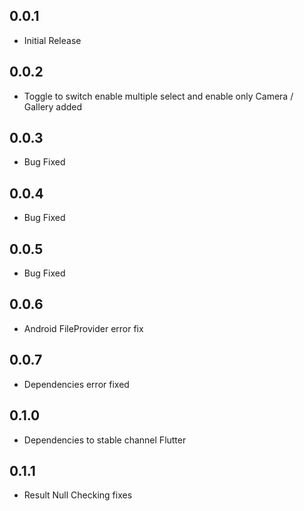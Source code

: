 ## 0.0.1

* Initial Release

## 0.0.2

* Toggle to switch enable multiple select and enable only Camera / Gallery added 

## 0.0.3

* Bug Fixed

## 0.0.4

* Bug Fixed

## 0.0.5

* Bug Fixed

## 0.0.6

* Android FileProvider error fix

## 0.0.7

* Dependencies error fixed

## 0.1.0

* Dependencies to stable channel Flutter

## 0.1.1

* Result Null Checking fixes
